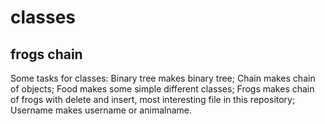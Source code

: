 # classes
## frogs chain
Some tasks for classes:
Binary tree makes binary tree;
Chain makes chain of objects;
Food makes some simple different classes;
Frogs makes chain of frogs with delete and insert, most interesting file in this repository;
Username makes username or animalname.

